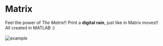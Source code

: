 # Matrix
Feel the power of *The Matrix*!! Print a __digital rain__, just like in Matrix moves!! All created in MATLAB :)\
\
![example](example.gif)
